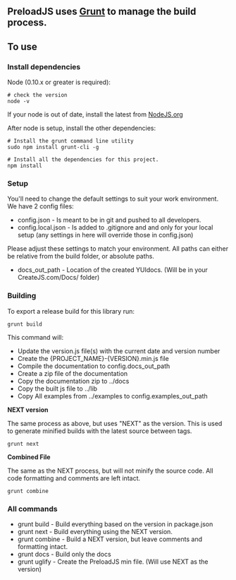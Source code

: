## PreloadJS uses [Grunt](http://gruntjs.com/) to manage the build process.

## To use

### Install dependencies

Node (0.10.x or greater is required):

	# check the version
	node -v

If your node is out of date, install the latest from [NodeJS.org](http://nodejs.org/)

After node is setup, install the other dependencies:

	# Install the grunt command line utility
	sudo npm install grunt-cli -g

	# Install all the dependencies for this project.
	npm install

### Setup

You'll need to change the default settings to suit your work environment.
We have 2 config files:

* config.json - Is meant to be in git and pushed to all developers.
* config.local.json - Is added to .gitignore and and only for your local setup (any settings in here will override those in config.json)

Please adjust these settings to match your environment. All paths can either be relative from the build folder, or absolute paths.

* docs_out_path - Location of the created YUIdocs. (Will be in your CreateJS.com/Docs/ folder)

### Building
To export a release build for this library run:

	grunt build

This command will:

* Update the version.js file(s) with the current date and version number
* Create the {PROJECT_NAME}-{VERSION}.min.js file
* Compile the documentation to config.docs_out_path
* Create a zip file of the documentation
* Copy the documentation zip to ../docs
* Copy the built js file to ../lib
* Copy All examples from ../examples to config.examples_out_path

**NEXT version**

The same process as above, but uses "NEXT" as the version. This is used to generate minified builds with the latest source between tags.

	grunt next

**Combined File**

The same as the NEXT process, but will not minify the source code. All code formatting and comments are left intact.

	grunt combine


### All commands

* grunt build -  Build everything based on the version in package.json
* grunt next - Build everything using the NEXT version.
* grunt combine - Build a NEXT version, but leave comments and formatting intact.
* grunt docs - Build only the docs
* grunt uglify - Create the PreloadJS min file. (Will use NEXT as the version)
